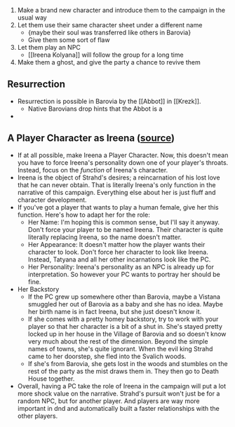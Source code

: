1. Make a brand new character and introduce them to the campaign in the usual way
2. Let them use their same character sheet under a different name
	- {maybe their soul was transferred like others in Barovia}
	- Give them some sort of flaw
3. Let them play an NPC
	- [[Ireena Kolyana]] will follow the group for a long time
4. Make them a ghost, and give the party a chance to revive them

## Resurrection
- Resurrection is possible in Barovia by the [[Abbot]] in [[Krezk]].
	- Native Barovians drop hints that the Abbot is a
- 

## A Player Character as Ireena ([source](https://www.reddit.com/r/CurseofStrahd/comments/8xu9lo/fleshing_out_curse_of_strahd_the_village_of/))
- If at all possible, make Ireena a Player Character. Now, this doesn't mean you have to force Ireena's personality down one of your player's throats. Instead, focus on the _function_ of Ireena's character.
- Ireena is the object of Strahd's desires; a reincarnation of his lost love that he can never obtain. That is literally Ireena's only function in the narrative of this campaign. Everything else about her is just fluff and character development.
- If you've got a player that wants to play a human female, give her this function. Here's how to adapt her for the role:
    - Her Name: I'm hoping this is common sense, but I'll say it anyway. Don't force your player to be named Ireena. Their character is quite literally replacing Ireena, so the name doesn't matter.
    - Her Appearance: It doesn't matter how the player wants their character to look. Don't force her character to look like Ireena. Instead, Tatyana and all her other incarnations look like the PC.
    - Her Personality: Ireena's personality as an NPC is already up for interpretation. So however your PC wants to portray her should be fine.
- Her Backstory
    - If the PC grew up somewhere other than Barovia, maybe a Vistana smuggled her out of Barovia as a baby and she has no idea. Maybe her birth name is in fact Ireena, but she just doesn't know it.
    - If she comes with a pretty homey backstory, try to work with your player so that her character is a bit of a shut in. She's stayed pretty locked up in her house in the Village of Barovia and so doesn't know very much about the rest of the dimension. Beyond the simple names of towns, she's quite ignorant. When the evil king Strahd came to her doorstep, she fled into the Svalich woods.
    - If she's from Barovia, she gets lost in the woods and stumbles on the rest of the party as the mist draws them in. They then go to Death House together.
- Overall, having a PC take the role of Ireena in the campaign will put a lot more shock value on the narrative. Strahd's pursuit won't just be for a random NPC, but for another player. And players are way more important in dnd and automatically built a faster relationships with the other players.